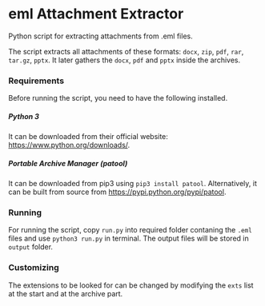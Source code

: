 # eml Attachment Extractor

Python script for extracting attachments from .eml files.

The script extracts all attachments of these formats: `docx`, `zip`, `pdf`, `rar`, `tar.gz`, `pptx`. It later gathers the `docx`, `pdf` and `pptx` inside the archives.

### Requirements

Before running the script, you need to have the following installed.

##### Python 3

It can be downloaded from their official website: https://www.python.org/downloads/.

##### Portable Archive Manager (patool)

It can be downloaded from pip3 using `pip3 install patool`. Alternatively, it can be built from source from https://pypi.python.org/pypi/patool.

### Running

For running the script, copy `run.py` into required folder contaning the `.eml` files and use `python3 run.py` in terminal. The output files will be stored in `output` folder.

### Customizing

The extensions to be looked for can be changed by modifying the `exts` list at the start and at the archive part.
